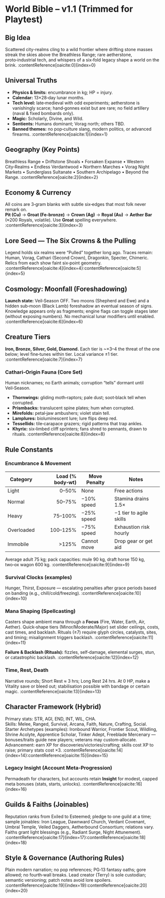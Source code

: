 # World Bible – v1.1 (Trimmed for Playtest)

## Big Idea
Scattered city-realms cling to a wild frontier where drifting stone masses streak the skies above the Breathless Range; rare aetherstone, proto‑industrial tech, and whispers of a six‑fold legacy shape a world on the brink. :contentReference[oaicite:0]{index=0}

## Universal Truths
- **Physics & limits:** encumbrance in kg; HP = injury.  
- **Calendar:** 13×28‑day lunar months.  
- **Tech level:** late‑medieval with odd experiments; aetherstone is vanishingly scarce; hand‑gonnes exist but are rare; no field artillery (naval & fixed bombards only).  
- **Magic:** Scholarly, Divine, and Wild.  
- **Sentients:** Humans dominant; Vorag north; others TBD.  
- **Banned themes:** no pop‑culture slang, modern politics, or advanced firearms. :contentReference[oaicite:1]{index=1}

## Geography (Key Points)
Breathless Range • Driftstone Shoals • Forsaken Expanse • Western City‑Realms • Endless Verdantwood • Northern Marches • Vorag Night Markets • Sunderglass Sultanate • Southern Archipelago • Beyond the Range. :contentReference[oaicite:2]{index=2}

## Economy & Currency
All coins are 3‑gram blanks with subtle six‑edges that most folk never remark on.  
**Pit (Cu)** → **Groat (Fe‑bronze)** → **Crown (Ag)** → **Royal (Au)** → **Aether Bar** (≈200 Royals, volatile). Use **Groat** spelling everywhere. :contentReference[oaicite:3]{index=3}

## Lore Seed — The Six Crowns & the Pulling
Legend holds six realms were “Pulled” together long ago. Traces remain: Human, Vorag, Cathari (Second Crown), Dragonkin, Specter, Chimeric. Relics from each show faint six‑point geometry. :contentReference[oaicite:4]{index=4}:contentReference[oaicite:5]{index=5}

## Cosmology: Moonfall (Foreshadowing)
**Launch state:** Veil‑Season OFF. Two moons (Shepherd and Ewe) and a hidden sub‑moon (Black Lamb) foreshadow an eventual season of signs. Knowledge appears only as fragments; engine flags can toggle stages later (without exposing numbers). No mechanical lunar modifiers until enabled. :contentReference[oaicite:6]{index=6}

## Creature Tiers
**Iron, Bronze, Silver, Gold, Diamond.** Each tier is ~×3–4 the threat of the one below; level fine‑tunes within tier. Local variance ±1 tier. :contentReference[oaicite:7]{index=7}

### Cathari‑Origin Fauna (Core Set)
Human nicknames; no Earth animals; corruption “tells” dormant until Veil‑Season.  
- **Thornwings:** gliding moth‑raptors; pale dust; soot‑black tell when corrupted.  
- **Prismbacks:** translucent spine plates; hum when corrupted.  
- **Mirefolds:** petal‑jaw ambushers; violet stain tell.  
- **Lamplures:** bioluminescent lure; lure flips deep red.  
- **Tessellids:** tile‑carapace grazers; rigid patterns that trap ankles.  
- **Khyrix:** six‑limbed cliff sprinters; fans shred to pennants, drawn to rituals. :contentReference[oaicite:8]{index=8}

## Rule Constants

### Encumbrance & Movement
| Category | Load (% body‑wt) | Move Penalty | Notes |
|---|---:|---|---|
| Light | 0–50% | None | Free actions |
| Normal | 50–75% | −10% speed | Stamina drains 1.5× |
| Heavy | 75–100% | −25% speed | −1 tier to agile skills |
| Overloaded | 100–125% | −75% speed | Exhaustion risk hourly |
| Immobile | >125% | Cannot move | Drop gear or get aid |  
Average adult 75 kg; pack capacities: mule 90 kg, draft horse 150 kg, two‑ox wagon 600 kg. :contentReference[oaicite:9]{index=9}

### Survival Clocks (examples)
Hunger, Thirst, Exposure — escalating penalties after grace periods based on banding (e.g., chill/cold/freezing). :contentReference[oaicite:10]{index=10}

### Mana Shaping (Spellcasting)
Casters shape ambient mana through a **Focus** (Fire, Water, Earth, Air, Aether). Quick‑shape tiers (Minor/Moderate/Major) set slider ceilings, costs, cast times, and backlash. Rituals (≥7) require glyph circles, catalysts, sites, and timing; misalignment triggers backlash. :contentReference[oaicite:11]{index=11}

**Failure & Backlash (Rituals):** fizzles, self‑damage, elemental surges, stun, or catastrophic backlash. :contentReference[oaicite:12]{index=12}

### Time, Rest, Death
Narrative rounds; Short Rest ≈ 3 hrs; Long Rest 24 hrs. At 0 HP, make a Vitality save or bleed out; stabilisation possible with bandage or certain magic. :contentReference[oaicite:13]{index=13}

## Character Framework (Hybrid)
Primary stats: STR, AGI, END, INT, WIL, CHA.  
Skills: Melee, Ranged, Survival, Arcana, Faith, Nature, Crafting, Social.  
Starter Archetypes (examples): Ironbound Warrior, Frontier Scout, Wildling, Shrine Acolyte, Apprentice Scholar, Tinker Adept, Freeblade Mercenary — bonuses/traits guide new players; veterans may custom‑allocate. Advancement: earn XP for discoveries/victories/crafting; skills cost XP to raise; primary stats cost ×3. :contentReference[oaicite:14]{index=14}:contentReference[oaicite:15]{index=15}

### Legacy Insight (Account Meta‑Progression)
Permadeath for characters, but accounts retain **Insight** for modest, capped meta bonuses (stats, starts, unlocks). :contentReference[oaicite:16]{index=16}

## Guilds & Faiths (Joinables)
Reputation ranks from Exiled to Esteemed; pledge to one guild at a time; sample joinables: Iron League, Dawnward Church, Verdant Covenant, Umbral Temple, Veiled Daggers, Aetherbound Consortium; relations vary. Faiths grant light blessings (e.g., Radiant Surge, Night Attunement). :contentReference[oaicite:17]{index=17}:contentReference[oaicite:18]{index=18}

## Style & Governance (Authoring Rules)
Plain modern narration; no pop references; PG‑13 fantasy oaths; gore allowed; no fourth‑wall breaks. Lead creator (Terry) is sole custodian; semantic versioning; patch notes avoid lore spoilers. :contentReference[oaicite:19]{index=19}:contentReference[oaicite:20]{index=20}
